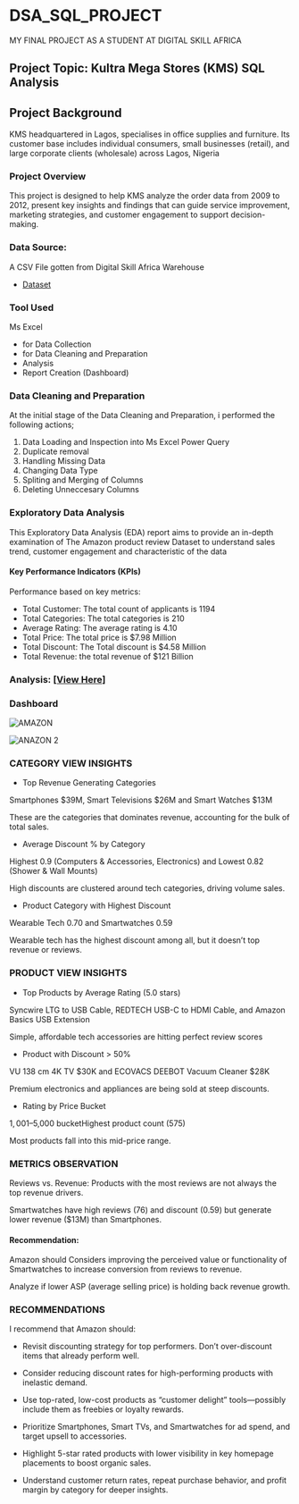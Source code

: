 # DSA_SQL_PROJECT

MY FINAL PROJECT AS A STUDENT AT DIGITAL SKILL AFRICA


## Project Topic: Kultra Mega Stores (KMS) SQL Analysis

## Project Background

KMS headquartered in Lagos, specialises in office supplies and furniture. Its customer base includes individual consumers, small businesses (retail), and large corporate clients (wholesale) across Lagos, Nigeria

### Project Overview
This project is designed to help KMS analyze the order data from 2009 to 2012, present key insights and findings that can guide service improvement, marketing strategies, and customer engagement to support decision-making.

### Data Source:
A CSV File gotten from Digital Skill Africa Warehouse
- <a href="https://">Dataset</a>

### Tool Used
Ms Excel 
- for Data Collection 
- for Data Cleaning and Preparation
- Analysis
- Report Creation (Dashboard)

### Data Cleaning and Preparation
At the initial stage of the Data Cleaning and Preparation, i performed the following actions;
1. Data Loading and Inspection into Ms Excel Power Query
2. Duplicate removal
3. Handling Missing Data
4. Changing Data Type
5. Spliting and Merging of Columns
6. Deleting Unneccesary Columns

 ### Exploratory Data Analysis
   This Exploratory Data Analysis (EDA) report aims to provide an in-depth examination of The Amazon product review Dataset to understand sales trend, customer engagement and characteristic of the data
   
#### Key Performance Indicators (KPIs)

Performance based on key metrics:
-	Total Customer: The total count of applicants is 1194
-	Total Categories: The total categories is 210
-	Average Rating: The average rating is 4.10
-	Total Price:  The total price is $7.98 Million  
-	Total Discount: The Total discount is $4.58 Million 
-	Total Revenue: the total revenue of $121 Billion

### Analysis:  <a href="https://github.com/Hidaayah-7/DSA-_EXCEL_PROJECT/blob/main/Amazon%20%20study.xlsx">[View Here]</a>



### Dashboard

![AMAZON](https://github.com/user-attachments/assets/f2c1ece1-4d1c-4f9a-88d5-b15c6b2c06f0)



![ANAZON 2](https://github.com/user-attachments/assets/832348d0-36e3-4abd-8a11-38a23d6e0e69)



### CATEGORY VIEW INSIGHTS

- Top Revenue Generating Categories

 Smartphones $39M, Smart Televisions $26M and Smart Watches $13M

 These are the categories that dominates revenue, accounting for the bulk of total sales.


- Average Discount % by Category

 Highest 0.9 (Computers & Accessories, Electronics) and Lowest 0.82 (Shower & Wall Mounts)

 High discounts are clustered around tech categories, driving volume sales.


- Product Category with Highest Discount

 Wearable Tech 0.70 and Smartwatches 0.59

 Wearable tech has the highest discount among all, but it doesn’t top revenue or reviews.


### PRODUCT VIEW INSIGHTS

- Top Products by Average Rating (5.0 stars)

 Syncwire LTG to USB Cable, REDTECH USB-C to HDMI Cable, and Amazon Basics USB Extension

 Simple, affordable tech accessories are hitting perfect review scores


- Product with Discount > 50%

 VU 138 cm 4K TV $30K and ECOVACS DEEBOT Vacuum Cleaner $28K

 Premium electronics and appliances are being sold at steep discounts.


- Rating by Price Bucket

 $1,001–$5,000 bucketHighest product count (575)

 Most products fall into this mid-price range.


### METRICS OBSERVATION

Reviews vs. Revenue: Products with the most reviews are not always the top revenue drivers.

Smartwatches have high reviews (76) and discount (0.59) but generate lower revenue ($13M) than Smartphones.


 #### Recommendation:

Amazon should Considers improving the perceived value or functionality of Smartwatches to increase conversion from reviews to revenue.

Analyze if lower ASP (average selling price) is holding back revenue growth.


### RECOMMENDATIONS

I recommend that Amazon should:

- Revisit discounting strategy for top performers. Don’t over-discount items that already perform well.

- Consider reducing discount rates for high-performing products with inelastic demand.

- Use top-rated, low-cost products as “customer delight” tools—possibly include them as freebies or loyalty rewards.

- Prioritize Smartphones, Smart TVs, and Smartwatches for ad spend, and target upsell to accessories.

- Highlight 5-star rated products with lower visibility in key homepage placements to boost organic sales.

- Understand customer return rates, repeat purchase behavior, and profit margin by category for deeper insights.
